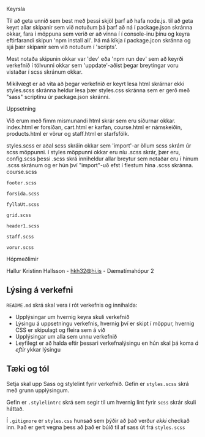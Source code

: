 Keyrsla

Til að geta unnið sem best með þessi skjöl þarf að hafa node.js.
til að geta keyrt allar skipanir sem við notuðum þá þarf að ná í package.json skránna okkar, fara í möppuna sem verið er að vinna í í console-inu þínu og keyra eftirfarandi skipun 'npm install all'.
Þá má kíkja í package.jcon skránna og sjá þær skipanir sem við notuðum í 'scripts'.

Mest  notaða skipunin okkar var 'dev' eða 'npm run dev' sem að keyrði verkefnið í tölvunni okkar sem 'uppdate'-aðist þegar breytingar voru vistaðar í scss skránum okkar.

Mikilvægt er að vita að þegar verkefnið er keyrt lesa html skrárnar ekki styles.scss skránna heldur lesa þær styles.css skránna sem er gerð með "sass" scriptinu úr package.json skránni.

Uppsetning 

Við erum með fimm mismunandi html skrár sem eru síðurnar okkar. 
index.html er forsíðan, cart.html er karfan, course.html er námskeiðin, products.html er vörur og staff.html er starfsfólk.

styles.scss er aðal scss skráin okkar sem 'import'-ar öllum scss skrám úr scss möppunni.
í styles möppunni okkar eru níu .scss skrár, þær eru,
    config.scss
        þessi .scss skrá inniheldur allar breytur sem notaðar eru í hinum .scss skránum og er hún því "import"-uð efst í flestum hina .scss skránna.
    course.scss

    footer.scss

    forsida.scss

    fyllaUt.scss

    grid.scss

    header1.scss

    staff.scss

    vorur.scss



Hópmeðlimir

Hallur Kristinn Hallsson - hkh32@hi.is - Dæmatímahópur 2






## Lýsing á verkefni

`README.md` skrá skal vera í rót verkefnis og innihalda:

* Upplýsingar um hvernig keyra skuli verkefnið
* Lýsingu á uppsetningu verkefnis, hvernig því er skipt í möppur, hvernig CSS er skipulagt og fleira sem á við
* Upplýsingar um alla sem unnu verkefnið
* Leyfilegt er að halda eftir þessari verkefnalýsingu en hún skal þá koma _á eftir_ ykkar lýsingu

## Tæki og tól

Setja skal upp Sass og stylelint fyrir verkefnið. Gefin er `styles.scss` skrá með grunn upplýsingum.

Gefin er `.stylelintrc` skrá sem segir til um hvernig lint fyrir `scss` skrár skuli háttað.

Í `.gitignore` er `styles.css` hunsað sem þýðir að það verður _ekki_ checkað inn. Það er gert vegna þess að það er búið til af sass út frá `styles.scss`

